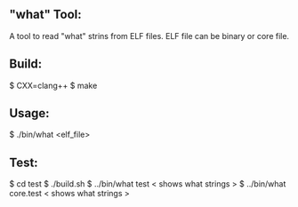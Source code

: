"what" Tool:
------------

A tool to read "what" strins from ELF files.
ELF file can be binary or core file.

Build:
------
$ CXX=clang++
$ make

Usage:
------
$ ./bin/what <elf_file>

Test:
-----
$ cd test
$ ./build.sh
$ ../bin/what test
  < shows what strings >
$ ../bin/what core.test
  < shows what strings >